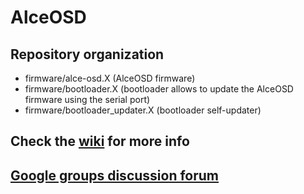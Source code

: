 # AlceOSD

## Repository organization

- firmware/alce-osd.X (AlceOSD firmware)
- firmware/bootloader.X (bootloader allows to update the AlceOSD firmware using the serial port)
- firmware/bootloader_updater.X (bootloader self-updater)

## Check the [wiki](https://github.com/diydrones/alceosd/wiki) for more info

## [Google groups discussion forum](https://groups.google.com/forum/?utm_medium=email&utm_source=footer#!forum/alceosd)

